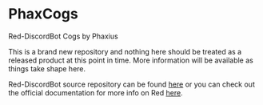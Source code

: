 # PhaxCogs
Red-DiscordBot Cogs by Phaxius

This is a brand new repository and nothing here should be treated as a released product at this point in time.  More information will be available as things take shape here.

Red-DiscordBot source repository can be found [here](https://github.com/Cog-Creators/Red-DiscordBot) or you can check out the official documentation for more info on Red [here](https://docs.discord.red/en/stable/).
